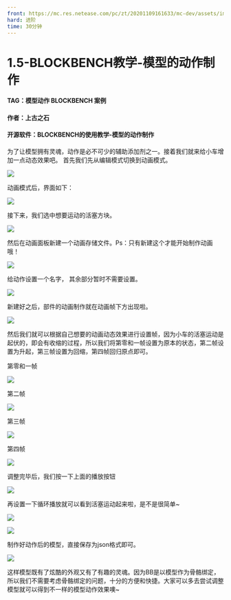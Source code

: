 ```yaml
---
front: https://mc.res.netease.com/pc/zt/20201109161633/mc-dev/assets/img/5_2.7f54f2fa.png
hard: 进阶
time: 30分钟
---
```


# 1.5-BLOCKBENCH教学-模型的动作制作



#### TAG：模型动作 BLOCKBENCH 案例

#### 作者：上古之石



#### 开源软件：BLOCKBENCH的使用教学-模型的动作制作

为了让模型拥有灵魂，动作是必不可少的辅助添加剂之一。接着我们就来给小车增加一点动态效果吧。
首先我们先从编辑模式切换到动画模式。

![](./images/5_1.png)



动画模式后，界面如下：

![](./images/5_2.png)



接下来，我们选中想要运动的活塞方块。

![](./images/5_3.png)



然后在动画面板新建一个动画存储文件。Ps：只有新建这个才能开始制作动画哦！

![](./images/5_4.png)



给动作设置一个名字， 其余部分暂时不需要设置。

![](./images/5_5.png)



新建好之后，部件的动画制作就在动画帧下方出现啦。

![](./images/5_6.png)



然后我们就可以根据自己想要的动画动态效果进行设置帧，因为小车的活塞运动是起伏的，即会有收缩的过程，所以我们将第零和一帧设置为原本的状态，第二帧设置为升起，第三帧设置为回缩，第四帧回归原点即可。

第零和一帧

![](./images/5_7.png)



第二帧

![](./images/5_8.png)



第三帧

![](./images/5_9.png)



第四帧

![](./images/5_10.png)



调整完毕后，我们按一下上面的播放按钮

![](./images/5_11.png)

再设置一下循环播放就可以看到活塞运动起来啦，是不是很简单~



![](./images/5_12.png)



![](./images/5_13.png)



制作好动作后的模型，直接保存为json格式即可。

![](./images/5_14.png)



这样模型既有了炫酷的外观又有了有趣的灵魂。因为BB是以模型作为骨骼绑定，所以我们不需要考虑骨骼绑定的问题，十分的方便和快捷。大家可以多去尝试调整模型就可以得到不一样的模型动作效果噢~ 